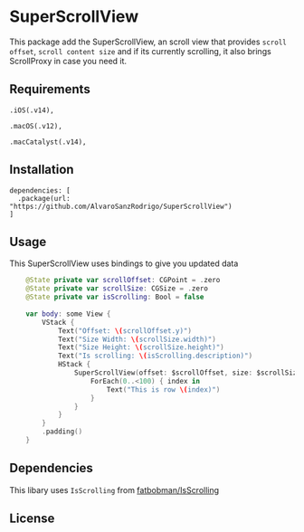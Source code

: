 # SuperScrollView

This package add the SuperScrollView, an scroll view that provides `scroll offset`, `scroll content size` and if its currently scrolling, it also brings ScrollProxy in case you need it.

## Requirements

```
.iOS(.v14),

.macOS(.v12),

.macCatalyst(.v14),
```

## Installation

```
dependencies: [
  .package(url: "https://github.com/AlvaroSanzRodrigo/SuperScrollView")
]
```

## Usage

This SuperScrollView uses bindings to give you updated data

```swift
    @State private var scrollOffset: CGPoint = .zero
    @State private var scrollSize: CGSize = .zero
    @State private var isScrolling: Bool = false
    
    var body: some View {
        VStack {
            Text("Offset: \(scrollOffset.y)")
            Text("Size Width: \(scrollSize.width)")
            Text("Size Height: \(scrollSize.height)")
            Text("Is scrolling: \(isScrolling.description)")
            HStack {
                SuperScrollView(offset: $scrollOffset, size: $scrollSize, isScrolling: $isScrolling) { scrollProxy in
                    ForEach(0..<100) { index in
                        Text("This is row \(index)")
                    }
                }
            }
        }
        .padding()
    }
```

## Dependencies

This libary uses `IsScrolling` from [fatbobman/IsScrolling](https://github.com/fatbobman/IsScrolling)

## License
